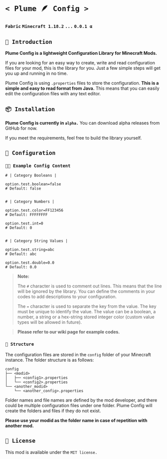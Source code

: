 # `< Plume 🪶 Config >`

### `Fabric` `Minecraft 1.18.2` `...` `0.0.1 α`

## `📖 Introduction`

**Plume Config is a lightweight Configuration Library for Minecraft Mods.**

If you are looking for an easy way to create, write and read configuration files for your mod, this is the library for you. Just a few simple steps will get you up and running in no time.

Plume Config is using `.properties` files to store the configuration. **This is a simple and easy to read format from Java.** This means that you can easily edit the configuration files with any text editor.

## `📦 Installation`

**Plume Config is currently in `alpha.`**
You can download alpha releases from GitHub for now.

If you meet the requirements, feel free to build the library yourself.

## `📝 Configuration`

### `🧑‍💻 Example Config Content`

```properties
# | Category Booleans |

option.test.boolean=false
# Default: false


# | Category Numbers |

option.test.color=FF123456
# Default: FFFFFFFF

option.test.int=0
# Default: 0


# | Category String Values |

option.test.string=abc
# Default: abc

option.test.double=0.0
# Default: 0.0
```

> **Note:**
> 
> The `#` character is used to comment out lines. This means that the line will be ignored by the library. You can define the comments in your codes to add descriptions to your configuration.
>
> The `=` character is used to separate the key from the value. The key must be unique to identify the value. The value can be a boolean, a number, a string or a hex-string stored integer color (custom value types will be allowed in future).

> **Please refer to our wiki page for example codes.**

### `📁 Structure`

The configuration files are stored in the `config` folder of your Minecraft instance. The folder structure is as follows:

    config
    ├── <modid>
    │   ├── <config1>.properties
    │   └── <config2>.properties
    └── <another_modid>
        └── <another_config>.properties

Folder names and file names are defined by the mod developer, and there could be multiple configuration files under one folder. Plume Config will create the folders and files if they do not exist.

**Please use your modid as the folder name in case of repetition with another mod.**

## `📜 License`

This mod is available under the `MIT license.`
